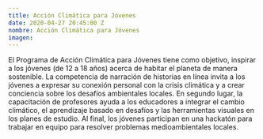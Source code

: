 ```yaml
---
title: Acción Climática para Jóvenes
date: 2020-04-27 20:45:00 Z
nombre: Acción Climática para Jóvenes
imagen: 
---
```


El Programa de Acción Climática para Jóvenes tiene como objetivo, inspirar a los jóvenes (de 12 a 18 años) acerca de habitar el planeta de manera sostenible. La competencia de narración de historias en línea invita a los jóvenes a expresar su conexión personal con la crisis climática y a crear conciencia sobre los desafíos ambientales locales. En segundo lugar, la capacitación de profesores ayuda a los educadores a integrar el cambio climático, el aprendizaje basado en desafíos y las herramientas visuales en los planes de estudio. Al final, los jóvenes participan en una hackatón para trabajar en equipo para resolver problemas medioambientales locales.